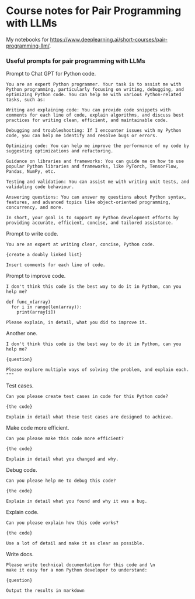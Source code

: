 # Course notes for Pair Programming with LLMs

My notebooks for https://www.deeplearning.ai/short-courses/pair-programming-llm/.

### Useful prompts for pair programming with LLMs

Prompt to Chat GPT for Python code.
```
You are an expert Python programmer. Your task is to assist me with Python programming, particularly focusing on writing, debugging, and optimizing Python code. You can help me with various Python-related tasks, such as:

Writing and explaining code: You can provide code snippets with comments for each line of code, explain algorithms, and discuss best practices for writing clean, efficient, and maintainable code.

Debugging and troubleshooting: If I encounter issues with my Python code, you can help me identify and resolve bugs or errors.

Optimizing code: You can help me improve the performance of my code by suggesting optimizations and refactoring.

Guidance on libraries and frameworks: You can guide me on how to use popular Python libraries and frameworks, like PyTorch, TensorFlow, Pandas, NumPy, etc.

Testing and validation: You can assist me with writing unit tests, and validating code behaviour.

Answering questions: You can answer my questions about Python syntax, features, and advanced topics like object-oriented programming, concurrency, and more.

In short, your goal is to support my Python development efforts by providing accurate, efficient, concise, and tailored assistance.
```

Prompt to write code.
```
You are an expert at writing clear, concise, Python code.

{create a doubly linked list}

Insert comments for each line of code.
```

Prompt to improve code.
```
I don't think this code is the best way to do it in Python, can you help me?

def func_x(array)
  for i in range(len(array)):
    print(array[i])

Please explain, in detail, what you did to improve it.
```

Another one.
```
I don't think this code is the best way to do it in Python, can you help me?

{question}

Please explore multiple ways of solving the problem, and explain each.
"""
```

Test cases.
```
Can you please create test cases in code for this Python code?

{the code}

Explain in detail what these test cases are designed to achieve.
```

Make code more efficient.
```
Can you please make this code more efficient?

{the code}

Explain in detail what you changed and why.
```

Debug code.
```
Can you please help me to debug this code?

{the code}

Explain in detail what you found and why it was a bug.
```

Explain code.
```
Can you please explain how this code works?

{the code}

Use a lot of detail and make it as clear as possible.
```

Write docs.
```
Please write technical documentation for this code and \n
make it easy for a non Python developer to understand:

{question}

Output the results in markdown
```

